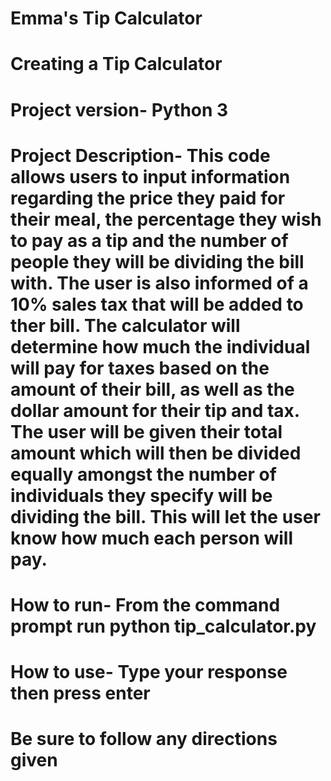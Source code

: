# Emma's Tip Calculator
# Creating a Tip Calculator
# Project version- Python 3
# Project Description- This code allows users to input information regarding the price they paid for their meal, the percentage they wish to pay as a tip and the number of people they will be dividing the bill with. The user is also informed of a 10% sales tax that will be added to ther bill. The calculator will determine how much the individual will pay for taxes based on the amount of  their bill, as well as the dollar amount for their tip and tax. The user will be given their total amount which will then be divided equally amongst the number of individuals they specify will be dividing the bill. This will let the user know how much each person will pay.
# How to run- From the command prompt run python tip_calculator.py
# How to use- Type your response then press enter
# Be sure to follow any directions given 


